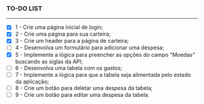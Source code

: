 ### TO-DO LIST
---

- [X]  1 - Crie uma página inicial de login;
- [X]  2 - Crie uma página para sua carteira;
- [X]  3 - Crie um header para a página de carteira;
- [ ]  4 - Desenvolva um formulário para adicionar uma despesa;
- [X]  5 - Implemente a lógica para preencher as opções do campo "Moedas" buscando as siglas da API;
- [ ]  6 - Desenvolva uma tabela com os gastos;
- [ ]  7 - Implemente a lógica para que a tabela seja alimentada pelo estado da aplicação;
- [ ]  8 - Crie um botão para deletar uma despesa da tabela;
- [ ]  9 - Crie um botão para editar uma despesa da tabela.
